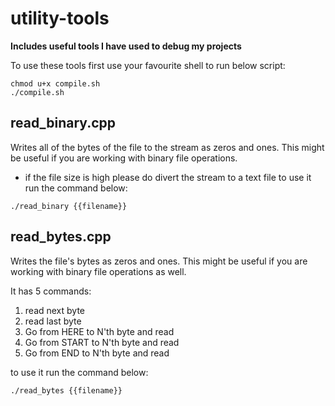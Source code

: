 # utility-tools
**Includes useful tools I have used to debug my projects**

To use these tools first use your favourite shell to run below script:
```
chmod u+x compile.sh
./compile.sh
```

## read_binary.cpp
Writes all of the bytes of the file to the stream as zeros and ones. This might be useful if you are working with binary file operations. 
* if the file size is high please do divert the stream to a text file
to use it run the command below:
```
./read_binary {{filename}}
```
## read_bytes.cpp
Writes the file's bytes as zeros and ones. This might be useful if you are working with binary file operations as well.

It has 5 commands:
1. read next byte
2. read last byte
3. Go from HERE to N'th byte and read
4. Go from START to N'th byte and read
5. Go from END to N'th byte and read

to use it run the command below:
```
./read_bytes {{filename}}
```
